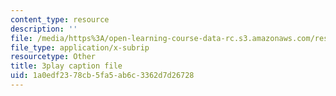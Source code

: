 ```yaml
---
content_type: resource
description: ''
file: /media/https%3A/open-learning-course-data-rc.s3.amazonaws.com/res-6-012-introduction-to-probability-spring-2018/1a0edf2378cb5fa5ab6c3362d7d26728_gB5TCCfF6e4.vtt
file_type: application/x-subrip
resourcetype: Other
title: 3play caption file
uid: 1a0edf23-78cb-5fa5-ab6c-3362d7d26728
---
```

